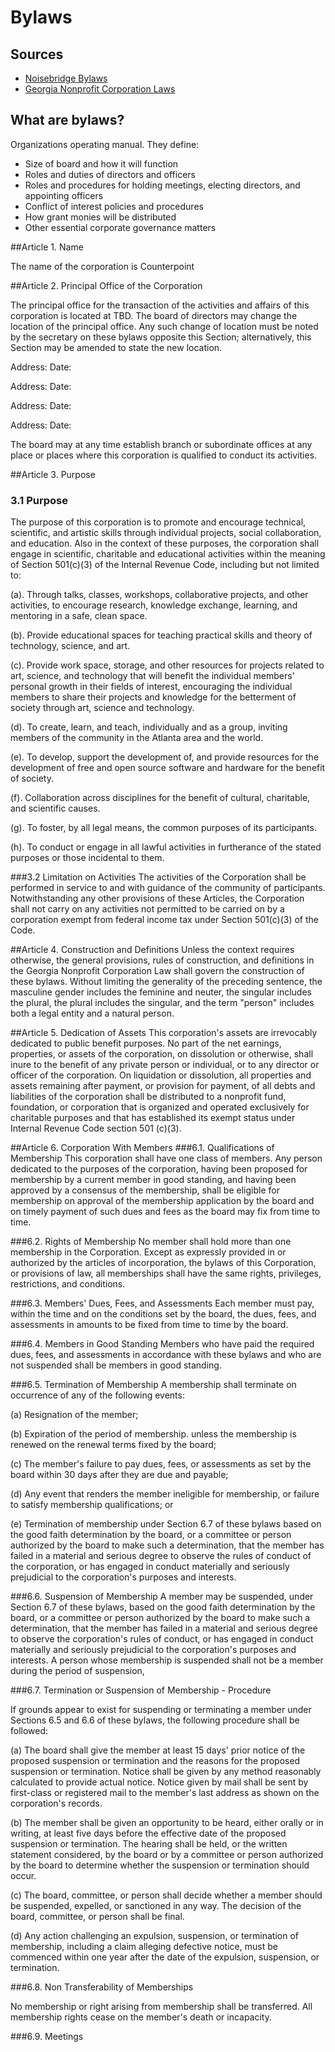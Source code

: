Bylaws
======

## Sources

* [Noisebridge Bylaws](https://www.noisebridge.net/wiki/bylaws)
* [Georgia Nonprofit Corporation Laws](http://www.lawforchange.org/NewsBot.asp?MODE=VIEW&ID=2235)

## What are bylaws?

Organizations operating manual.  They define:
* Size of board and how it will function
* Roles and duties of directors and officers
* Roles and procedures for holding meetings, electing directors, and appointing officers
* Conflict of interest policies and procedures
* How grant monies will be distributed
* Other essential corporate governance matters

##Article 1. Name

The name of the corporation is Counterpoint

##Article 2. Principal Office of the Corporation

The principal office for the transaction of the activities and affairs of this corporation is located at TBD. The board of directors may change the location of the principal office. Any such change of location must be noted by the secretary on these bylaws opposite this Section; alternatively, this Section may be amended to state the new location.

Address: Date: 

Address: Date:

Address: Date:

Address: Date:

The board may at any time establish branch or subordinate offices at any place or places where this corporation is qualified to conduct its activities.

##Article 3. Purpose
	
### 3.1 Purpose
The purpose of this corporation is to promote and encourage technical, scientific, and artistic skills through individual projects, social collaboration, and education. Also in the context of these purposes, the corporation shall engage in scientific, charitable and educational activities within the meaning of Section 501(c)(3) of the Internal Revenue Code, including but not limited to:

(a). Through talks, classes, workshops, collaborative projects, and other activities, to encourage research, knowledge exchange, learning, and mentoring in a safe, clean space.

(b). Provide educational spaces for teaching practical skills and theory of technology, science, and art.

(c). Provide work space, storage, and other resources for projects related to art, science, and technology that will benefit the individual members' personal growth in their fields of interest, encouraging the individual members to share their projects and knowledge for the betterment of society through art, science and technology.

(d). To create, learn, and teach, individually and as a group, inviting members of the community in the Atlanta area and the world.

(e). To develop, support the development of, and provide resources for the development of free and open source software and hardware for the benefit of society.

(f). Collaboration across disciplines for the benefit of cultural, charitable, and scientific causes.

(g). To foster, by all legal means, the common purposes of its participants.

(h). To conduct or engage in all lawful activities in furtherance of the stated purposes or those incidental to them.

###3.2 Limitation on Activities
The activities of the Corporation shall be performed in service to and with guidance of the community of participants. Notwithstanding any other provisions of these Articles, the Corporation shall not carry on any activities not permitted to be carried on by a corporation exempt from federal income tax under Section 501(c)(3) of the Code.

##Article 4. Construction and Definitions
 Unless the context requires otherwise, the general provisions, rules of construction, and definitions in the Georgia Nonprofit Corporation Law shall govern the construction of these bylaws. Without limiting the generality of the preceding sentence, the masculine gender includes the feminine and neuter, the singular includes the plural, the plural includes the singular, and the term "person" includes both a legal entity and a natural person.
 
 ##Article 5. Dedication of Assets
This corporation's assets are irrevocably dedicated to public benefit purposes. No part of the net earnings, properties, 
or assets of the corporation, on dissolution or otherwise, shall inure to the benefit of any private person or 
individual, or to any director or officer of the corporation. On liquidation or dissolution, all properties and 
assets remaining after payment, or provision for payment, of all debts and liabilities of the corporation shall be 
distributed to a nonprofit fund, foundation, or corporation that is organized and operated exclusively for charitable 
purposes and that has established its exempt status under Internal Revenue Code section 501 (c)(3).

##Article 6. Corporation With Members
###6.1. Qualifications of Membership
This corporation shall have one class of members. Any person dedicated to the purposes of the corporation, having 
been proposed for membership by a current member in good standing, and having been approved by a consensus of the membership, 
shall be eligible for membership on approval of the membership application by the board and on timely payment of such 
dues and fees as the board may fix from time to time.

###6.2. Rights of Membership
No member shall hold more than one membership in the Corporation. Except as expressly provided in or authorized by the
articles of incorporation, the bylaws of this Corporation, or provisions of law, all memberships
shall have the same rights, privileges, restrictions, and conditions.

###6.3. Members' Dues, Fees, and Assessments
Each member must pay, within the time and on the conditions set by the board, the dues, fees, and assessments 
in amounts to be fixed from time to time by the board.

###6.4. Members in Good Standing
Members who have paid the required dues, fees, and assessments in accordance with these bylaws and who are not 
suspended shall be members in good standing.

###6.5. Termination of Membership
A membership shall terminate on occurrence of any of the following events:

(a) Resignation of the member;

(b) Expiration of the period of membership. unless the membership is renewed on the renewal terms fixed by the board;

(c) The member's failure to pay dues, fees, or assessments as set by the board within 30 days after they are due and 
payable;

(d) Any event that renders the member ineligible for membership, or failure to satisfy membership qualifications; or

(e) Termination of membership under Section 6.7 of these bylaws based on the good faith determination by the board,
or a committee or person authorized by the board to make such a determination, that the member has failed in a material 
and serious degree to observe the rules of conduct of the corporation, or has engaged in conduct materially and 
seriously prejudicial to the corporation's purposes and interests.

###6.6. Suspension of Membership
A member may be suspended, under Section 6.7 of these bylaws, based on the good faith determination by the board, 
or a committee or person authorized by the board to make such a determination, that the member has failed in a 
material and serious degree to observe the corporation's rules of conduct, or has engaged in conduct materially and 
seriously prejudicial to the corporation's purposes and interests. A person whose membership is suspended shall not 
be a member during the period of suspension,

###6.7. Termination or Suspension of Membership - Procedure

If grounds appear to exist for suspending or terminating a member under Sections 6.5 and 6.6 of these bylaws, 
the following procedure shall be followed:

(a) The board shall give the member at least 15 days' prior notice of the proposed suspension or termination and the 
reasons for the proposed suspension or termination. Notice shall be given by any method reasonably calculated to 
provide actual notice. Notice given by mail shall be sent by first-class or registered mail to the member's last 
address as shown on the corporation's records.

(b) The member shall be given an opportunity to be heard, either orally or in writing, at least five days before the 
effective date of the proposed suspension or termination. The hearing shall be held, or the written statement 
considered, by the board or by a committee or person authorized by the board to determine whether the suspension or 
termination should occur.

(c) The board, committee, or person shall decide whether a member should be suspended, expelled, or sanctioned in any 
way. The decision of the board, committee, or person shall be final.

(d) Any action challenging an expulsion, suspension, or termination of membership, including a claim alleging defective 
notice, must be commenced within one year after the date of the expulsion, suspension, or termination.

###6.8. Non Transferability of Memberships

No membership or right arising from membership shall be transferred. All membership rights cease on the member's death 
or incapacity.

###6.9. Meetings


